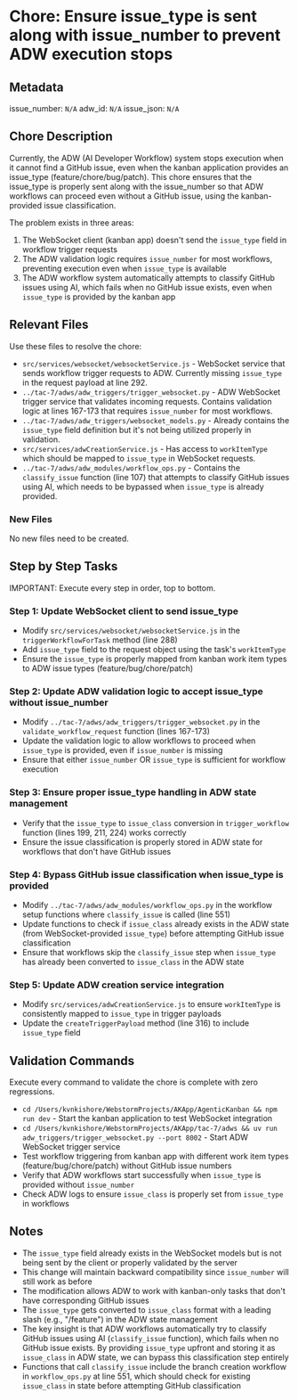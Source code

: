 # Chore: Ensure issue_type is sent along with issue_number to prevent ADW execution stops

## Metadata
issue_number: `N/A`
adw_id: `N/A`
issue_json: `N/A`

## Chore Description
Currently, the ADW (AI Developer Workflow) system stops execution when it cannot find a GitHub issue, even when the kanban application provides an issue_type (feature/chore/bug/patch). This chore ensures that the issue_type is properly sent along with the issue_number so that ADW workflows can proceed even without a GitHub issue, using the kanban-provided issue classification.

The problem exists in three areas:
1. The WebSocket client (kanban app) doesn't send the `issue_type` field in workflow trigger requests
2. The ADW validation logic requires `issue_number` for most workflows, preventing execution even when `issue_type` is available
3. The ADW workflow system automatically attempts to classify GitHub issues using AI, which fails when no GitHub issue exists, even when `issue_type` is provided by the kanban app

## Relevant Files
Use these files to resolve the chore:

- `src/services/websocket/websocketService.js` - WebSocket service that sends workflow trigger requests to ADW. Currently missing `issue_type` in the request payload at line 292.
- `../tac-7/adws/adw_triggers/trigger_websocket.py` - ADW WebSocket trigger service that validates incoming requests. Contains validation logic at lines 167-173 that requires `issue_number` for most workflows.
- `../tac-7/adws/adw_triggers/websocket_models.py` - Already contains the `issue_type` field definition but it's not being utilized properly in validation.
- `src/services/adwCreationService.js` - Has access to `workItemType` which should be mapped to `issue_type` in WebSocket requests.
- `../tac-7/adws/adw_modules/workflow_ops.py` - Contains the `classify_issue` function (line 107) that attempts to classify GitHub issues using AI, which needs to be bypassed when `issue_type` is already provided.

### New Files
No new files need to be created.

## Step by Step Tasks
IMPORTANT: Execute every step in order, top to bottom.

### Step 1: Update WebSocket client to send issue_type
- Modify `src/services/websocket/websocketService.js` in the `triggerWorkflowForTask` method (line 288)
- Add `issue_type` field to the request object using the task's `workItemType`
- Ensure the `issue_type` is properly mapped from kanban work item types to ADW issue types (feature/bug/chore/patch)

### Step 2: Update ADW validation logic to accept issue_type without issue_number
- Modify `../tac-7/adws/adw_triggers/trigger_websocket.py` in the `validate_workflow_request` function (lines 167-173)
- Update the validation logic to allow workflows to proceed when `issue_type` is provided, even if `issue_number` is missing
- Ensure that either `issue_number` OR `issue_type` is sufficient for workflow execution

### Step 3: Ensure proper issue_type handling in ADW state management
- Verify that the `issue_type` to `issue_class` conversion in `trigger_workflow` function (lines 199, 211, 224) works correctly
- Ensure the issue classification is properly stored in ADW state for workflows that don't have GitHub issues

### Step 4: Bypass GitHub issue classification when issue_type is provided
- Modify `../tac-7/adws/adw_modules/workflow_ops.py` in the workflow setup functions where `classify_issue` is called (line 551)
- Update functions to check if `issue_class` already exists in the ADW state (from WebSocket-provided `issue_type`) before attempting GitHub issue classification
- Ensure that workflows skip the `classify_issue` step when `issue_type` has already been converted to `issue_class` in the ADW state

### Step 5: Update ADW creation service integration
- Modify `src/services/adwCreationService.js` to ensure `workItemType` is consistently mapped to `issue_type` in trigger payloads
- Update the `createTriggerPayload` method (line 316) to include `issue_type` field

## Validation Commands
Execute every command to validate the chore is complete with zero regressions.

- `cd /Users/kvnkishore/WebstormProjects/AKApp/AgenticKanban && npm run dev` - Start the kanban application to test WebSocket integration
- `cd /Users/kvnkishore/WebstormProjects/AKApp/tac-7/adws && uv run adw_triggers/trigger_websocket.py --port 8002` - Start ADW WebSocket trigger service
- Test workflow triggering from kanban app with different work item types (feature/bug/chore/patch) without GitHub issue numbers
- Verify that ADW workflows start successfully when `issue_type` is provided without `issue_number`
- Check ADW logs to ensure `issue_class` is properly set from `issue_type` in workflows

## Notes
- The `issue_type` field already exists in the WebSocket models but is not being sent by the client or properly validated by the server
- This change will maintain backward compatibility since `issue_number` will still work as before
- The modification allows ADW to work with kanban-only tasks that don't have corresponding GitHub issues
- The `issue_type` gets converted to `issue_class` format with a leading slash (e.g., "/feature") in the ADW state management
- The key insight is that ADW workflows automatically try to classify GitHub issues using AI (`classify_issue` function), which fails when no GitHub issue exists. By providing `issue_type` upfront and storing it as `issue_class` in ADW state, we can bypass this classification step entirely
- Functions that call `classify_issue` include the branch creation workflow in `workflow_ops.py` at line 551, which should check for existing `issue_class` in state before attempting GitHub classification